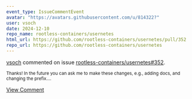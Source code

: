 ```yaml
---
event_type: IssueCommentEvent
avatar: "https://avatars.githubusercontent.com/u/814322?"
user: vsoch
date: 2024-12-10
repo_name: rootless-containers/usernetes
html_url: https://github.com/rootless-containers/usernetes/pull/352
repo_url: https://github.com/rootless-containers/usernetes
---
```


<a href='https://github.com/vsoch' target='_blank'>vsoch</a> commented on issue <a href='https://github.com/rootless-containers/usernetes/pull/352' target='_blank'>rootless-containers/usernetes#352</a>.

<small>Thanks! In the future you can ask me to make these changes, e.g., adding docs, and changing the prefix....</small>

<a href='https://github.com/rootless-containers/usernetes/pull/352' target='_blank'>View Comment</a>
